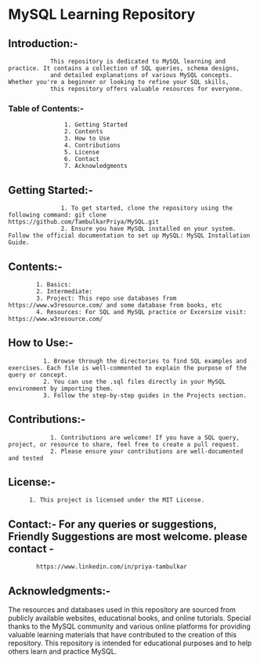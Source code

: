 # MySQL Learning Repository

## Introduction:-
                This repository is dedicated to MySQL learning and practice. It contains a collection of SQL queries, schema designs, 
                and detailed explanations of various MySQL concepts. Whether you're a beginner or looking to refine your SQL skills, 
                this repository offers valuable resources for everyone.

### Table of Contents:-
                    1. Getting Started
                    2. Contents 
                    3. How to Use 
                    4. Contributions
                    5. License
                    6. Contact
                    7. Acknowledgments

## Getting Started:- 
                   1. To get started, clone the repository using the following command: git clone https://github.com/TambulkarPriya/MySQL.git
                   2. Ensure you have MySQL installed on your system. Follow the official documentation to set up MySQL: MySQL Installation Guide.

## Contents:-
            1. Basics: 
            2. Intermediate:
            3. Project: This repo use databases from https://www.w3resource.com/ and some database from books, etc 
            4. Resources: For SQL and MySQL practice or Excersize visit: https://www.w3resource.com/  

## How to Use:- 
              1. Browse through the directories to find SQL examples and exercises. Each file is well-commented to explain the purpose of the query or concept.
              2. You can use the .sql files directly in your MySQL environment by importing them.
              3. Follow the step-by-step guides in the Projects section.

## Contributions:-
                1. Contributions are welcome! If you have a SQL query, project, or resource to share, feel free to create a pull request.
                2. Please ensure your contributions are well-documented and tested

## License:- 
          1. This project is licensed under the MIT License.

## Contact:- For any queries or suggestions, Friendly Suggestions are most welcome. please contact - 
            https://www.linkedin.com/in/priya-tambulkar 
          
## Acknowledgments:- 
The resources and databases used in this repository are sourced from publicly available websites, educational books, and online tutorials. Special thanks to the MySQL community and various online platforms for providing valuable learning materials that have contributed to the creation of this repository. This repository is intended for educational purposes and to help others learn and practice MySQL.
            
            




                
